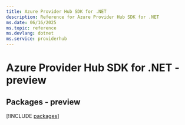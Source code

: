 ```yaml
---
title: Azure Provider Hub SDK for .NET
description: Reference for Azure Provider Hub SDK for .NET
ms.date: 06/16/2025
ms.topic: reference
ms.devlang: dotnet
ms.service: providerhub
---
```

# Azure Provider Hub SDK for .NET - preview
## Packages - preview
[!INCLUDE [packages](provider-hub-index.md)]